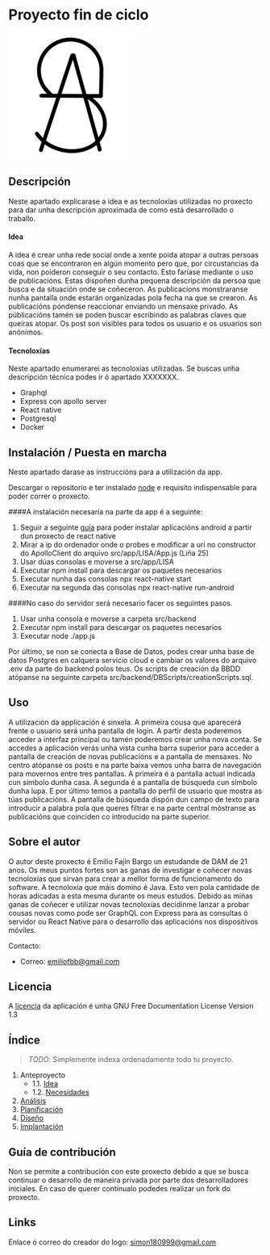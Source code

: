 # Proyecto fin de ciclo

<img alt="Logo de SALI" src="doc/img/logo.jpg" height="250" width="250"/>

## Descripción

Neste apartado explicarase a idea e as tecnoloxías utilizadas no proxecto para dar unha descripción aproximada de como está desarrollado o traballo.

#### Idea

A idea é crear unha rede social onde a xente poida atopar a outras persoas coas que se encontraron en algún momento pero que, por circustancias da vida, non poideron conseguir o seu contacto. Esto faríase mediante o uso de publicacións. Estas dispoñen dunha pequena descripción da persoa que busca e da situación onde se coñeceron. As publicacíons monstraranse nunha pantalla onde estarán organizadas pola fecha na que se crearon. As publicacións póndense reaccionar enviando un mensaxe privado. As públicacións tamén se poden buscar escribindo as palabras claves que queiras atopar. Os post son visibles para todos os usuario e os usuarios son anónimos.

#### Tecnoloxías
Neste apartado enumerarei as tecnoloxías utilizadas. Se buscas unha descripción técnica podes ir ó apartado XXXXXXX.
- Graphql
- Express con apollo server
- React native
- Postgresql
- Docker

## Instalación / Puesta en marcha

Neste apartado darase as instruccións para a utilización da app.

Descargar o repositorio e ter instalado [node](https://nodejs.org/es/download/) e requisito indispensable para poder correr o proxecto.

####A instalación necesaria na parte da app é a seguinte:

1. Seguir a seguinte [guía](https://reactnative.dev/docs/environment-setup) para poder instalar aplicacións android a partir dun proxecto de react native
2. Mirar a ip do ordenador onde o probes e modificar a uri no constructor do ApolloClient do arquivo src/app/LISA/App.js (Liña 25)
3. Usar dúas consolas e moverse a src/app/LISA
4. Executar npm install para descargar os paquetes necesarios
5. Executar nunha das consolas npx react-native start
6. Executar na segunda das consolas npx react-native run-android

####No caso do servidor será necesario facer os seguintes pasos.

1. Usar unha consola e moverse a carpeta src/backend
2. Executar npm install para descargar os paquetes necesarios
3. Executar node ./app.js

Por último, se non se conecta a Base de Datos, podes crear unha base de datos Postgres en calquera servicio cloud e cambiar os valores do arquivo .env da parte do backend polos teus. Os scripts de creación da BBDD atópanse na seguinte carpeta src/backend/DBScripts/creationScripts.sql.

## Uso

A utilización da applicación é sinxela. A primeira cousa que aparecerá frente o usuario será unha pantalla de login. A partir desta poderemos acceder a interfaz principal ou tamén poderemos crear unha nova conta. Se accedes a aplicación verás unha vista cunha barra superior para acceder a pantalla de creación de novas publicacións e a pantalla de mensaxes. No centro atópanse os posts e na parte baixa vemos unha barra de navegación para movernos entre tres pantallas. A primeira é a pantalla actual indicada cun símbolo dunha casa. A segunda é a pantalla de búsqueda cun símbolo dunha lupa. E por último temos a pantalla do perfil de usuario que mostra as túas publicacións. A pantalla de búsqueda dispón dun campo de texto para introducir a palabra pola que queres filtrar e na parte central móstranse as publicacións que coinciden co introducido na parte superior.

## Sobre el autor

O autor deste proxecto é Emilio Fajín Bargo un estudande de DAM de 21 anos. Os meus puntos fortes son as ganas de investigar e coñecer novas tecnoloxías que sirvan para crear a mellor forma de funcionamento do software. A tecnoloxía que máis domino é Java. Esto ven pola cantidade de horas adicadas a esta mesma durante os meus estudos. Debido as miñas ganas de coñecer e utilizar novas tecnoloxías decidinme lanzar a probar cousas novas como pode ser GraphQL con Express para as consultas ó servidor ou React Native para o desarrollo das aplicacións nos dispositivos móviles. 

Contacto:   
- Correo: emiliofbb@gmail.com

## Licencia

A [licencia](LICENSE.txt) da aplicación é unha GNU Free Documentation License Version 1.3


## Índice

> *TODO*: Simplemente indexa ordenadamente todo tu proyecto.

1. Anteproyecto
    * 1.1. [Idea](doc/templates/1_idea.md)
    * 1.2. [Necesidades](doc/templates/2_necesidades.md)
2. [Análisis](doc/templates/3_analise.md)
3. [Planificación](doc/templates/4_planificacion.md)
4. [Diseño](doc/templates/5_deseño.md)
5. [Implantación](doc/templates/6_implantacion.md)


## Guía de contribución

Non se permite a contribución con este proxecto debido a que se busca continuar o desarrollo de maneira privada por parte dos desarrolladores iniciales. En caso de querer continualo podedes realizar un fork do proxecto.

## Links

Enlace ó correo do creador do logo: simon180999@gmail.com
